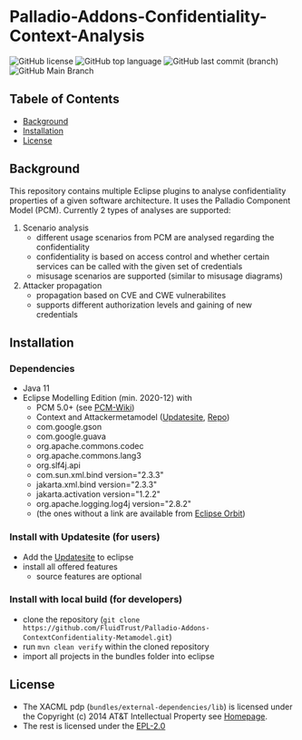 # Palladio-Addons-Confidentiality-Context-Analysis

![GitHub license](https://img.shields.io/github/license/FluidTrust/Palladio-Addons-ContextConfidentiality-Analysis)
![GitHub top language](https://img.shields.io/github/languages/top/FluidTrust/Palladio-Addons-ContextConfidentiality-Analysis)
![GitHub last commit (branch)](https://img.shields.io/github/last-commit/FluidTrust/Palladio-Addons-ContextConfidentiality-Analysis)
![GitHub Main Branch](https://img.shields.io/github/checks-status/FluidTrust/Palladio-Addons-ContextConfidentiality-Analysis/main)
## Tabele of Contents
* [Background](#Background)
* [Installation](#Installation)
* [License](#License)

## Background
This repository contains multiple Eclipse plugins to analyse confidentiality properties of a given software architecture. It uses the Palladio Component Model (PCM). Currently 2 types of analyses are supported:
1. Scenario analysis
    * different usage scenarios from PCM are analysed regarding the confidentiality
    * confidentiality is based on access control and whether certain services can be called with the given set of credentials
    * misusage scenarios are supported (similar to misusage diagrams)
2. Attacker propagation
    * propagation based on CVE and CWE vulnerabilites
    * supports different authorization levels and gaining of new credentials
## Installation
### Dependencies
* Java 11
* Eclipse Modelling Edition (min. 2020-12) with
    * PCM 5.0+ (see [PCM-Wiki](https://sdqweb.ipd.kit.edu/wiki/PCM_Installation))
    * Context and Attackermetamodel ([Updatesite](https://updatesite.palladio-simulator.com/fluidtrust/palladio-addons-contextconfidentiality-metamodel/nightly/), [Repo](https://github.com/FluidTrust/Palladio-Addons-ContextConfidentiality-Metamodel))
    * com.google.gson
    * com.google.guava
    * org.apache.commons.codec
    * org.apache.commons.lang3
    * org.slf4j.api
    * com.sun.xml.bind version="2.3.3"
    * jakarta.xml.bind version="2.3.3"
    * jakarta.activation version="1.2.2" 
    * org.apache.logging.log4j version="2.8.2"
    * (the ones without a link are available from [Eclipse Orbit](https://download.eclipse.org/tools/orbit/downloads/drops/R20210602031627/))

### Install with Updatesite (for users)
* Add the [Updatesite](https://updatesite.palladio-simulator.com/fluidtrust/palladio-addons-contextconfidentiality-analysis/nightly/) to eclipse
* install all offered features
    * source features are optional
### Install with local build (for developers)
* clone the repository (`git clone https://github.com/FluidTrust/Palladio-Addons-ContextConfidentiality-Metamodel.git`)
* run `mvn clean verify` within the cloned repository
* import all projects in the bundles folder into eclipse

## License
* The XACML pdp (`bundles/external-dependencies/lib`) is licensed under the Copyright (c) 2014 AT&T Intellectual Property see [Homepage](https://github.com/att/xacml-3.0).
* The rest is licensed under the [EPL-2.0](https://github.com/FluidTrust/Palladio-Addons-ContextConfidentiality-Analysis/blob/main/LICENSE)
